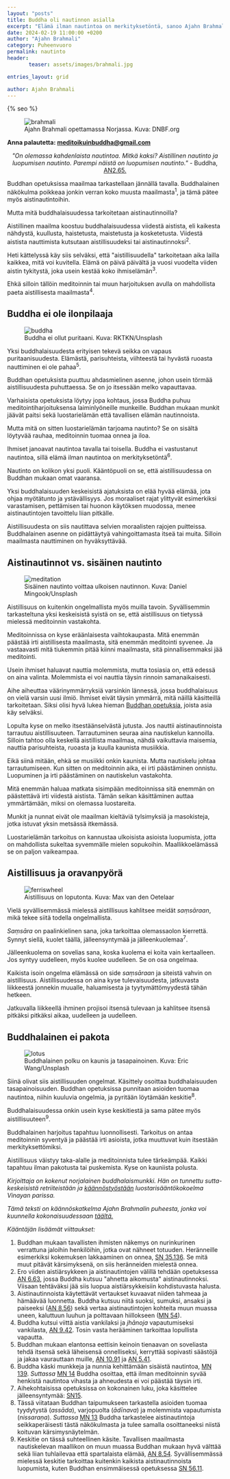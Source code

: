```yaml
---
layout: "posts"
title: Buddha oli nautinnon asialla
excerpt: "Elämä ilman nautintoa on merkityksetöntä, sanoo Ajahn Brahmali."
date: 2024-02-19 11:00:00 +0200
author: "Ajahn Brahmali"
category: Puheenvuoro
permalink: nautinto
header: 
       teaser: assets/images/brahmali.jpg

entries_layout: grid

author: Ajahn Brahmali
---
```

  {% seo %}
<figure>
<img src="assets/images/brahmali.jpg" alt="brahmali">
<figcaption> Ajahn Brahmali opettamassa Norjassa. Kuva: DNBF.org</figcaption>
</figure>

<b> Anna palautetta: meditoikuinbuddha@gmail.com</b>

<center><i>"On olemassa kahdenlaista nautintoa. Mitkä kaksi? Aistillinen nautinto ja luopumisen nautinto. Parempi näistä on luopumisen nautinto."</i> 
- Buddha, <a href="https://suttacentral.net/an2.64-76/en/sujato">AN2.65.</a></center>


Buddhan opetuksissa maailmaa tarkastellaan jännällä tavalla. Buddhalainen näkökulma poikkeaa jonkin verran koko muusta maailmasta<sup>1</sup>, ja tämä pätee myös aistinautintoihin. 

Mutta mitä buddhalaisuudessa tarkoitetaan aistinautinnoilla?

Aistillinen maailma koostuu buddhalaisuudessa viidestä aistista, eli kaikesta nähdystä, kuullusta, haistetusta, maistetusta ja kosketetusta. Viidestä aistista nauttimista kutsutaan aistillisuudeksi tai aistinautinnoksi<sup>2</sup>.

Heti kättelyssä käy siis selväksi, että "aistillisuudella" tarkoitetaan aika lailla kaikkea, mitä voi kuvitella. Elämä on päivä päivältä ja vuosi vuodelta viiden aistin tykitystä, joka usein kestää koko ihmiselämän<sup>3</sup>. 

Ehkä silloin tällöin meditoinnin tai muun harjoituksen avulla on mahdollista paeta aistillisesta maailmasta<sup>4</sup>.

<h2>Buddha ei ole ilonpilaaja</h2>

<figure>
<img src="assets/images/buddha-rktkn.jpg" alt="buddha">
<figcaption> Buddha ei ollut puritaani. Kuva: RKTKN/Unsplash</figcaption>
</figure>

Yksi buddhalaisuudesta erityisen tekevä seikka on vapaus puritaanisuudesta. Elämästä, parisuhteista, viihteestä tai hyvästä ruoasta nauttiminen ei ole pahaa<sup>5</sup>. 

Buddhan opetuksista puuttuu ahdasmielinen asenne, johon usein törmää aistillisuudesta puhuttaessa. Se on jo itsessään melko vapauttavaa.

Varhaisista opetuksista löytyy jopa kohtaus, jossa Buddha puhuu meditointiharjoituksensa laiminlyöneille munkeille. Buddhan mukaan munkit jäävät paitsi sekä luostarielämän että tavallisen elämän nautinnoista.  

Mutta mitä on sitten luostarielämän tarjoama nautinto? Se on sisältä löytyvää rauhaa, meditoinnin tuomaa onnea ja iloa. 

Ihmiset janoavat nautintoa tavalla tai toisella. Buddha ei vastustanut nautintoa, sillä elämä ilman nautintoa on merkityksetöntä<sup>6</sup>.

Nautinto on kolikon yksi puoli. Kääntöpuoli on se, että aistillisuudessa on Buddhan mukaan omat vaaransa. 

Yksi buddhalaisuuden keskeisistä ajatuksista on elää hyvää elämää, jota ohjaa myötätunto ja ystävällisyys. Jos moraaliset rajat ylittyvät esimerkiksi varastamisen, pettämisen tai huonon käytöksen muodossa, menee aistinautintojen tavoittelu liian pitkälle. 

Aistillisuudesta on siis nautittava selvien moraalisten rajojen puitteissa. Buddhalainen asenne on pidättäytyä vahingoittamasta itseä tai muita. Silloin maailmasta nauttiminen on hyväksyttävää.

<h2>Aistinautinnot vs. sisäinen nautinto</h2>

<figure>
<img src="assets/images/meditation-daniel-mingook.jpg" alt="meditation">
<figcaption> Sisäinen nautinto voittaa ulkoisen nautinnon. Kuva: Daniel Mingook/Unsplash</figcaption>
</figure>

Aistillisuus on kuitenkin ongelmallista myös muilla tavoin. Syvällisemmin tarkasteltuna yksi keskeisistä syistä on se, että aistillisuus on tietyssä mielessä meditoinnin vastakohta. 

Meditoinnissa on kyse eräänlaisesta vaihtokaupasta. Mitä enemmän päästää irti aistillisesta maailmasta, sitä enemmän meditointi syvenee. Ja vastaavasti mitä tiukemmin pitää kiinni maailmasta, sitä pinnallisemmaksi jää meditointi.

Usein ihmiset haluavat nauttia molemmista, mutta tosiasia on, että edessä on aina valinta. Molemmista ei voi nauttia täysin rinnoin samanaikaisesti.
 
Aihe aiheuttaa väärinymmärryksiä varsinkin lännessä, jossa buddhalaisuus on vielä varsin uusi ilmiö. Ihmiset eivät täysin ymmärrä, mitä näillä käsitteillä tarkoitetaan. Siksi olisi hyvä lukea hieman <a href="https://meditoikuinbuddha.github.fi/kukabuddhaoli">Buddhan opetuksia</a>, joista asia käy selväksi.

Lopulta kyse on melko itsestäänselvästä jutusta. Jos nauttii aistinautinnoista tarrautuu aistillisuuteen. Tarrautuminen seuraa aina nautiskelun kannoilla. Silloin tahtoo olla keskellä aistillista maailmaa, nähdä vaikuttavia maisemia, nauttia parisuhteista, ruoasta ja kuulla kaunista musiikkia.

Eikä siinä mitään, ehkä se musiikki onkin kaunista. Mutta nautiskelu johtaa tarrautumiseen. Kun sitten on meditoinnin aika, ei irti päästäminen onnistu. Luopuminen ja irti päästäminen on nautiskelun vastakohta. 

Mitä enemmän haluaa matkata sisimpään meditoinnissa sitä enemmän on päästettävä irti viidestä aistista. Tämän seikan käsittäminen auttaa ymmärtämään, miksi on olemassa luostareita. 

Munkit ja nunnat eivät ole maailman kieltäviä tylsimyksiä ja masokisteja, jotka istuvat yksin metsässä itkemässä. 

Luostarielämän tarkoitus on kannustaa ulkoisista asioista luopumista, jotta on mahdollista sukeltaa syvemmälle mielen sopukoihin. Maallikkoelämässä se on paljon vaikeampaa.

<h2>Aistillisuus ja oravanpyörä</h2>

<figure>
<img src="assets/images/ferriswheel.jpg" alt="ferriswheel">
<figcaption> Aistillisuus on loputonta. Kuva: Max van den Oetelaar</figcaption>
</figure>

Vielä syvällisemmässä mielessä aistillisuus kahlitsee meidät <i>saṃsāraan</i>, mikä tekee siitä todella ongelmallista.

<i>Saṃsāra</i> on paalinkielinen sana, joka tarkoittaa olemassaolon kierrettä. Synnyt siellä, kuolet täällä, jälleensyntymää ja jälleenkuolemaa<sup>7</sup>. 

Jälleenkuolema on sovelias sana, koska kuolema ei koita vain kertaalleen. Jos syntyy uudelleen, myös kuolee uudelleen. Se on osa ongelmaa.

Kaikista isoin ongelma elämässä on side <i>saṃsāraan</i> ja siteistä vahvin on aistillisuus. Aistillisuudessa on aina kyse tulevaisuudesta, jatkuvasta liikkeestä jonnekin muualle, haluamisesta ja tyytymättömyydestä tähän hetkeen. 

Jatkuvalla liikkeellä ihminen projisoi itsensä tulevaan ja kahlitsee itsensä pitkäksi pitkäksi aikaa, uudelleen ja uudelleen.

<h2>Buddhalainen ei pakota</h2>

<figure>
<img src="assets/images/eric-wang-lotus.jpg" alt="lotus">
<figcaption> Buddhalainen polku on kaunis ja tasapainoinen. Kuva: Eric Wang/Unsplash</figcaption>
</figure>

Siinä olivat siis aistillisuuden ongelmat. Käsittely osoittaa buddhalaisuuden tasapainoisuuden. Buddhan opetuksissa punnitaan asioiden tuomaa nautintoa, niihin kuuluvia ongelmia, ja pyritään löytämään keskitie<sup>8</sup>. 

Buddhalaisuudessa onkin usein kyse keskitiestä ja sama pätee myös aistillisuuteen<sup>9</sup>.

Buddhalainen harjoitus tapahtuu luonnollisesti. Tarkoitus on antaa meditoinnin syventyä ja päästää irti asioista, jotka muuttuvat kuin itsestään merkityksettömiksi. 

Aistillisuus väistyy taka-alalle ja meditoinnista tulee tärkeämpää. Kaikki tapahtuu ilman pakotusta tai puskemista. Kyse on kauniista polusta.

<i>Kirjoittaja on kokenut norjalainen buddhalaismunkki. Hän on tunnettu sutta-keskeisistä retriiteistään ja <a href="https://suttacentral.net/edition/pli-tv-vi/en/brahmali?lang=en">käännöstyöstään</a> luostarisääntökokoelma Vinayan parissa.</i>

<i>Tämä teksti on käännöskatkelma Ajahn Brahmalin puheesta, jonka voi kuunnella kokonaisuudessaan <a href="https://www.youtube.com/watch?v=puetcrGQKvs&t=783s">täältä.</a></i>

<i>Kääntäjän lisäämät viittaukset:</i>

1. Buddhan mukaan tavallisten ihmisten näkemys on nurinkurinen verrattuna jaloihin henkilöihin, jotka ovat nähneet totuuden. Heränneille esimerkiksi kokemuksen lakkaaminen on onnea, <a href="https://suttacentral.net/sn35.136/en/sujato">SN 35.136</a>. Se mitä muut pitävät kärsimyksenä, on siis heränneiden mielestä onnea.
2. Ero viiden aistiärsykkeen ja aistinautintojen välillä tehdään opetuksessa <a href="https://suttacentral.net/an6.63/en/sujato">AN 6.63</a>, jossa Buddha kutsuu "ahnetta aikomusta" aistinautinnoksi. Viisaan tehtäväksi jää siis luopua aistiärsykkeisiin kohdistuvasta halusta.
3. Aistinautinnoista käytettävät vertaukset kuvaavat niiden tahmeaa ja hämäävää luonnetta. Buddha kutsuu niitä suoksi, sumuksi, ansaksi ja paiseeksi (<a href="https://suttacentral.net/an8.56/en/sujato">AN 8.56</a>) sekä vertaa aistinautintojen kohteita muun muassa uneen, kaluttuun luuhun ja polttavaan hiillokseen (<a href="https://suttacentral.net/mn52/en/sujato">MN 54</a>).
4. Buddha kutsui viittä aistia vankilaksi ja <i>jhānoja</i> vapautumiseksi vankilasta, <a href="https://suttacentral.net/an9.42/en/sujato">AN 9.42</a>. Tosin vasta herääminen tarkoittaa lopullista vapautta.
5. Buddhan mukaan elantonsa eettisin keinoin tienaavan on soveliasta tehdä itsensä sekä läheisensä onnelliseksi, kerryttää sopivasti säästöjä ja jakaa vaurauttaan muille, <a href="https://suttacentral.net/an10.91/en/sujato">AN 10.91</a> ja <a href="https://suttacentral.net/an5.41/en/sujato">AN 5.41</a>.
6. Buddha käski munkkeja ja nunnia kehittämään sisäistä nautintoa, <a href="https://suttacentral.net/mn139/en/sujato">MN 139</a>. <i>Suttassa</i> <a href="https://suttacentral.net/mn14/en/sujato">MN 14</a> Buddha osoittaa, että ilman meditoinnin syvää henkistä nautintoa vihasta ja ahneudesta ei voi päästää täysin irti.
7. Aihekohtaisissa opetuksissa on kokonainen luku, joka käsittelee jälleensyntymää: <a href="https://suttacentral.net/sn15?view=normal&lang=en">SN15</a>.
8. Tässä viitataan Buddhan taipumukseen tarkastella asioiden tuomaa tyydytystä (<i>assāda</i>), varjopuolta (<i>ādīnava</i>) ja molemmista vapautumista (<i>nissaraṇa</i>). <i>Suttassa</i> <a href="https://suttacentral.net/mn13/en/sujato">MN 13</a> Buddha tarkastelee aistinautintoja seikkaperäisesti tästä näkökulmasta ja tulee samalla osoittaneeksi niistä koituvan kärsimysnäytelmän.
9. Keskitie on tässä suhteellinen käsite. Tavallisen maailmasta nautiskelevan maallikon on muun muassa Buddhan mukaan hyvä välttää sekä liian tuhlailevaa että spartalaista elämää, <a href="https://suttacentral.net/an8.54/en/sujato">AN 8.54</a>. Syvällisemmässä mielessä keskitie tarkoittaa kuitenkin kaikista aistinautinnoista luopumista, kuten Buddhan ensimmäisessä opetuksessa <a href="https://suttacentral.net/sn56.11/en/sujato">SN 56.11</a>.
